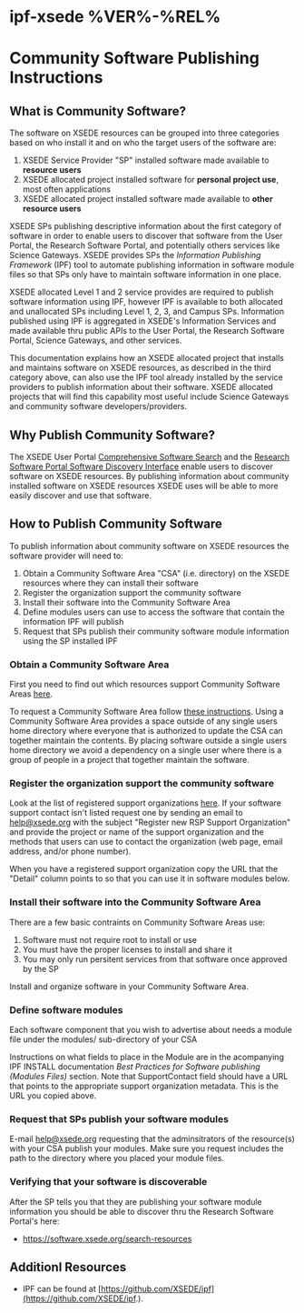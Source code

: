 # ipf-xsede %VER%-%REL%
# Community Software Publishing Instructions  
## What is Community Software?

The software on XSEDE resources can be grouped into three categories based on who install it and on who the
target users of the software are:
1. XSEDE Service Provider "SP" installed software made available to **resource users**
2. XSEDE allocated project installed software for **personal project use**, most often applications
3. XSEDE allocated project installed software made available to **other resource users**

XSEDE SPs publishing descriptive information about the first category of software in order to enable users to discover
that software from the User Portal, the Research Software Portal, and potentially others services like Science Gateways.
XSEDE provides SPs the *Information Publishing Framework* (IPF) tool to automate publishing information in software
module files so that SPs only have to maintain software information in one place.

XSEDE allocated Level 1 and 2 service provides are required to publish software information using IPF, however IPF is
available to both allocated and unallocated SPs including Level 1, 2, 3, and Campus SPs. Information published using
IPF is aggregated in XSEDE's Information Services and made available thru public APIs to the User Portal, the Research
Software Portal, Science Gateways, and other services.

This documentation explains how an XSEDE allocated project that installs and maintains software on XSEDE resources,
as described in the third category above, can also use the IPF tool already installed by the service providers to publish
information about their software. XSEDE allocated projects that will find this capability most useful include Science
Gateways and community software developers/providers.

## Why Publish Community Software?

The XSEDE User Portal [Comprehensive Software Search](https://portal.xsede.org/software#/) and the
[Research Software Portal Software Discovery Interface](https://software.xsede.org/search-resources) enable users to
discover software on XSEDE resources. By publishing information about community installed software on XSEDE resources 
XSEDE uses will be able to more easily discover and use that software.

## How to Publish Community Software

To publish information about community software on XSEDE resources the software provider will need to:
 1. Obtain a Community Software Area  "CSA" (i.e. directory) on the XSEDE resources where they can install their software
 2. Register the organization support the community software
 3. Install their software into the Community Software Area
 4. Define modules users can use to access the software that contain the information IPF will publish
 5. Request that SPs publish their community software module information using the SP installed IPF

### Obtain a Community Software Area

First you need to find out which resources support Community Software Areas
[here](http://localhost:8000/warehouse-views/v1/resources-csa/).

To request a Community Software Area follow [these instructions](https://www.xsede.org/ecosystem/software). Using a
Community Software Area provides a space outside of any single users home directory where everyone that is authorized
to update the CSA can together maintain the contents. By placing software outside a single users home directory we avoid
a dependency on a single user where there is a group of people in a project that together maintain the software.

### Register the organization support the community software

Look at the list of registered support organizations [here](https://info.xsede.org/wh1/xcsr-db/v1/supportcontacts/).
If your software support contact isn't listed request one by sending an email to help@xsede.org with the subject
"Register new RSP Support Organization" and provide the project or name of the support organization and the methods
that users can use to contact the organization (web page, email address, and/or phone number).

When you have a registered support organization copy the URL that the "Detail" column points to so that you can use it 
in software modules below.

### Install their software into the Community Software Area

There are a few basic contraints on Community Software Areas use:
 1. Software must not require root to install or use
 2. You must have the proper licenses to install and share it
 3. You may only run persitent services from that software once approved by the SP

Install and organize software in your Community Software Area.

### Define software modules

Each software component that you wish to advertise about needs a module file under the modules/ sub-directory of your CSA

Instructions on what fields to place in the Module are in the acompanying IPF INSTALL documentation
*Best Practices for Software publishing  (Modules Files)* section. Note that SupportContact field should have
a URL that points to the appropriate support organization metadata. This is the URL you copied above.

### Request that SPs publish your software modules

E-mail help@xsede.org requesting that the adminsitrators of the resource(s) with your CSA publish your modules. Make sure you request
includes the path to the directory where you placed your module files.

### Verifying that your software is discoverable
After the SP tells you that they are publishing your software module information you should be able to discover thru the
Research Software Portal's here:
* https://software.xsede.org/search-resources

## Additionl Resources
- IPF can be found at [https://github.com/XSEDE/ipf](https://github.com/XSEDE/ipf.).
